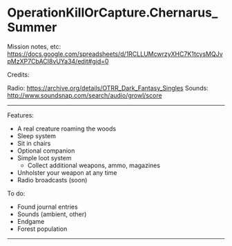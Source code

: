 # OperationKillOrCapture.Chernarus_Summer

Mission notes, etc:
https://docs.google.com/spreadsheets/d/1RCLLUMcwrzyXHC7K1tcysMQJvpMzXP7CbACI8vUYa34/edit#gid=0

Credits:

Radio: https://archive.org/details/OTRR_Dark_Fantasy_Singles
Sounds: http://www.soundsnap.com/search/audio/growl/score


----

Features:

* A real creature roaming the woods
* Sleep system
* Sit in chairs
* Optional companion
* Simple loot system
    * Collect additional weapons, ammo, magazines
* Unholster your weapon at any time
* Radio broadcasts (soon)

To do:

* Found journal entries
* Sounds (ambient, other)
* Endgame
* Forest population


------


